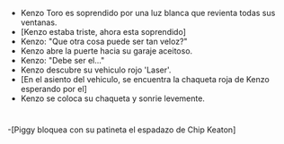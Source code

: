 - Kenzo Toro es soprendido por una luz blanca que revienta todas sus ventanas.
- [Kenzo estaba triste, ahora esta soprendido]
- Kenzo: "Que otra cosa puede ser tan veloz?"
- Kenzo abre la puerte hacia su garaje aceitoso. 
- Kenzo: "Debe ser el..."
- Kenzo descubre su vehiculo rojo 'Laser'. 
- [En el asiento del vehiculo, se encuentra la chaqueta roja de Kenzo esperando por el]
- Kenzo se coloca su chaqueta y sonrie levemente.
# 
-[Piggy bloquea con su patineta el espadazo de Chip Keaton] 
